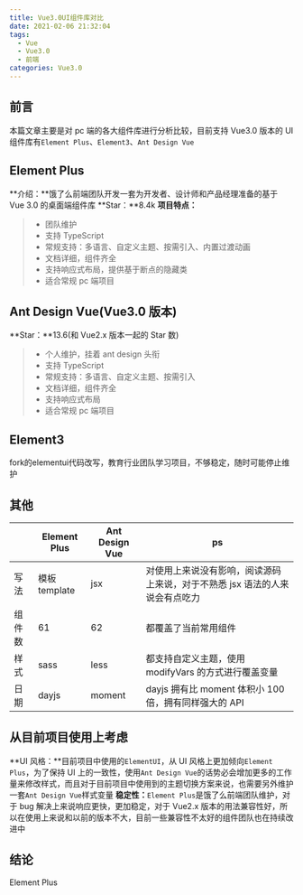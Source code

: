 ```yaml
---
title: Vue3.0UI组件库对比
date: 2021-02-06 21:32:04
tags:
  - Vue
  - Vue3.0
  - 前端
categories: Vue3.0
---
```


## 前言

本篇文章主要是对 pc 端的各大组件库进行分析比较，目前支持 Vue3.0 版本的 UI 组件库有`Element Plus`、`Element3`、`Ant Design Vue`

## Element Plus

**介绍：**饿了么前端团队开发一套为开发者、设计师和产品经理准备的基于 Vue 3.0 的桌面端组件库
**Star：**8.4k
**项目特点：**

> - 团队维护
> - 支持 TypeScript
> - 常规支持：多语言、自定义主题、按需引入、内置过渡动画
> - 文档详细，组件齐全
> - 支持响应式布局，提供基于断点的隐藏类
> - 适合常规 pc 端项目

## Ant Design Vue(Vue3.0 版本)

**Star：**13.6(和 Vue2.x 版本一起的 Star 数)

> - 个人维护，挂着 ant design 头衔
> - 支持 TypeScript
> - 常规支持：多语言、自定义主题、按需引入
> - 文档详细，组件齐全
> - 支持响应式布局
> - 适合常规 pc 端项目

## Element3

fork的elementui代码改写，教育行业团队学习项目，不够稳定，随时可能停止维护

## 其他

|        | Element Plus  | Ant Design Vue | ps                                                                          |
| ------ | ------------- | -------------- | --------------------------------------------------------------------------- |
| 写法   | 模板 template | jsx            | 对使用上来说没有影响，阅读源码上来说，对于不熟悉 jsx 语法的人来说会有点吃力 |
| 组件数 | 61            | 62             | 都覆盖了当前常用组件                                                        |
| 样式   | sass          | less           | 都支持自定义主题，使用 modifyVars 的方式进行覆盖变量                        |
| 日期   | dayjs         | moment         | dayjs 拥有比 moment 体积小 100 倍，拥有同样强大的 API                       |

## 从目前项目使用上考虑

**UI 风格：**目前项目中使用的`ElementUI`，从 UI 风格上更加倾向`Element Plus`，为了保持 UI 上的一致性，使用`Ant Design Vue`的话势必会增加更多的工作量来修改样式，而且对于目前项目中使用到的主题切换方案来说，也需要另外维护一套`Ant Design Vue`样式变量
**稳定性：**`Element Plus`是饿了么前端团队维护，对于 bug 解决上来说响应更快，更加稳定，对于 Vue2.x 版本的用法兼容性好，所以在使用上来说和以前的版本不大，目前一些兼容性不太好的组件团队也在持续改进中

## 结论

Element Plus
